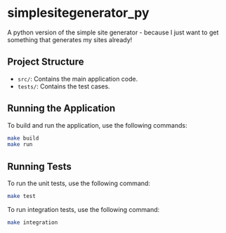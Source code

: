 # simplesitegenerator_py
A python version of the simple site generator - because I just want to get something that generates my sites already!

## Project Structure

- `src/`: Contains the main application code.
- `tests/`: Contains the test cases.

## Running the Application

To build and run the application, use the following commands:

```sh
make build
make run
```

## Running Tests

To run the unit tests, use the following command:

```sh
make test
```

To run integration tests, use the following command:

```sh
make integration
```